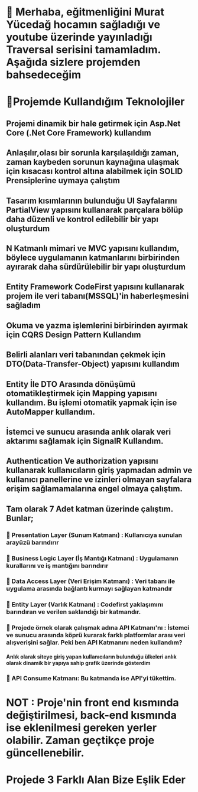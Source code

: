 # 👋 Merhaba, eğitmenliğini Murat Yücedağ hocamın sağladığı  ve youtube üzerinde yayınladığı Traversal serisini tamamladım. Aşağıda sizlere projemden bahsedeceğim


# 💾Projemde Kullandığım Teknolojiler

## Projemi dinamik bir hale getirmek için Asp.Net Core (.Net Core Framework) kullandım
## Anlaşılır,olası bir sorunla karşılaşıldığı zaman, zaman kaybeden sorunun kaynağına ulaşmak için kısacası kontrol altına alabilmek için SOLID Prensiplerine uymaya çalıştım
## Tasarım kısımlarının bulunduğu UI Sayfalarını PartialView yapısını kullanarak parçalara bölüp daha düzenli ve kontrol edilebilir bir yapı oluşturdum
## N Katmanlı mimari ve  MVC yapısını kullandım, böylece uygulamanın katmanlarını birbirinden ayırarak daha sürdürülebilir bir yapı oluşturdum
## Entity Framework CodeFirst yapısını kullanarak projem ile veri tabanı(MSSQL)'in haberleşmesini sağladım
## Okuma ve yazma işlemlerini birbirinden ayırmak için CQRS Design Pattern Kullandım
## Belirli alanları veri tabanından çekmek için DTO(Data-Transfer-Object) yapısını kullandım
## Entity İle DTO Arasında dönüşümü otomatikleştirmek için Mapping yapısını kullandım. Bu işlemi otomatik yapmak için ise AutoMapper kullandım.
## İstemci ve sunucu arasında anlık olarak veri aktarımı sağlamak için SignalR Kullandım.
## Authentication Ve authorization yapısını kullanarak kullanıcıların giriş yapmadan admin ve kullanıcı panellerine  ve izinleri olmayan sayfalara  erişim sağlamamalarına engel olmaya çalıştım.
## 
## Tam olarak 7 Adet katman üzerinde çalıştım. Bunlar;
### 🔹 Presentation Layer (Sunum Katmanı) : Kullanıcıya sunulan arayüzü barındırır
### 🔹 Business Logic Layer (İş Mantığı Katmanı) : Uygulamanın kurallarını ve iş mantığını barındırır
### 🔹 Data Access Layer (Veri Erişim Katmanı) : Veri tabanı ile uygulama arasında bağlantı kurmayı sağlayan katmandır
### 🔹 Entity Layer (Varlık Katmanı) : Codefirst yaklaşımını barındıran ve verilen saklandığı bir katmandır.
### 🔹 Projede örnek olarak çalışmak adına API Katmanı'nı  : İstemci ve sunucu arasında köprü kurarak farklı platformlar arası veri alışverişini sağlar. Peki ben API Katmanını neden kullandım?
#### Anlık olarak siteye giriş yapan kullanıcıların  bulunduğu ülkeleri anlık olarak dinamik bir yapıya sahip grafik üzerinde gösterdim
### 🔹 API Consume Katmanı: Bu katmanda ise API'yi tükettim.

# NOT : Proje'nin front end kısmında değiştirilmesi, back-end kısmında ise eklenilmesi gereken yerler olabilir. Zaman geçtikçe proje güncellenebilir.

# Projede 3 Farklı Alan Bize Eşlik Eder

